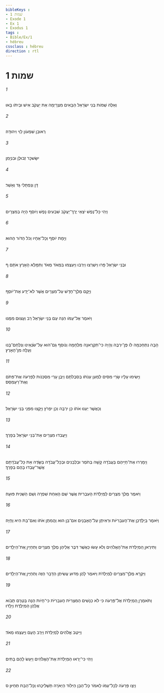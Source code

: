 ```yaml
---
bibleKeys : 
- שמות 1
- Exode 1
- Ex 1
- Exodus 1
tags : 
- Bible/Ex/1
- hébreu
cssclass : hébreu
direction : rtl
---
```


# שמות 1

###### 1
וְאֵלֶּה שְׁמֹות בְּנֵי יִשְׂרָאֵל הַבָּאִים מִצְרָיְמָה אֵת יַעֲקֹב אִישׁ וּבֵיתֹו בָּאוּ׃
###### 2
רְאוּבֵן שִׁמְעֹון לֵוִי וִיהוּדָה׃
###### 3
יִשָּׂשכָר זְבוּלֻן וּבִנְיָמִן׃
###### 4
דָּן וְנַפְתָּלִי גָּד וְאָשֵׁר׃
###### 5
וַיְהִי כָּל־נֶפֶשׁ יֹצְאֵי יֶרֶךְ־יַעֲקֹב שִׁבְעִים נָפֶשׁ וְיֹוסֵף הָיָה בְמִצְרָיִם׃
###### 6
וַיָּמָת יֹוסֵף וְכָל־אֶחָיו וְכֹל הַדֹּור הַהוּא׃
###### 7
וּבְנֵי יִשְׂרָאֵל פָּרוּ וַיִּשְׁרְצוּ וַיִּרְבּוּ וַיַּעַצְמוּ בִּמְאֹד מְאֹד וַתִּמָּלֵא הָאָרֶץ אֹתָם׃ ף
###### 8
וַיָּקָם מֶלֶךְ־חָדָשׁ עַל־מִצְרָיִם אֲשֶׁר לֹא־יָדַע אֶת־יֹוסֵף׃
###### 9
וַיֹּאמֶר אֶל־עַמֹּו הִנֵּה עַם בְּנֵי יִשְׂרָאֵל רַב וְעָצוּם מִמֶּנּוּ׃
###### 10
הָבָה נִתְחַכְּמָה לֹו פֶּן־יִרְבֶּה וְהָיָה כִּי־תִקְרֶאנָה מִלְחָמָה וְנֹוסַף גַּם־הוּא עַל־שֹׂנְאֵינוּ וְנִלְחַם־בָּנוּ וְעָלָה מִן־הָאָרֶץ׃
###### 11
וַיָּשִׂימוּ עָלָיו שָׂרֵי מִסִּים לְמַעַן עַנֹּתֹו בְּסִבְלֹתָם וַיִּבֶן עָרֵי מִסְכְּנֹות לְפַרְעֹה אֶת־פִּתֹם וְאֶת־רַעַמְסֵס׃
###### 12
וְכַאֲשֶׁר יְעַנּוּ אֹתֹו כֵּן יִרְבֶּה וְכֵן יִפְרֹץ וַיָּקֻצוּ מִפְּנֵי בְּנֵי יִשְׂרָאֵל׃
###### 13
וַיַּעֲבִדוּ מִצְרַיִם אֶת־בְּנֵי יִשְׂרָאֵל בְּפָרֶךְ׃
###### 14
וַיְמָרְרוּ אֶת־חַיֵּיהֶם בַּעֲבֹדָה קָשָׁה בְּחֹמֶר וּבִלְבֵנִים וּבְכָל־עֲבֹדָה בַּשָּׂדֶה אֵת כָּל־עֲבֹדָתָם אֲשֶׁר־עָבְדוּ בָהֶם בְּפָרֶךְ׃
###### 15
וַיֹּאמֶר מֶלֶךְ מִצְרַיִם לַמְיַלְּדֹת הָעִבְרִיֹּת אֲשֶׁר שֵׁם הָאַחַת שִׁפְרָה וְשֵׁם הַשֵּׁנִית פּוּעָה׃
###### 16
וַיֹּאמֶר בְּיַלֶּדְכֶן אֶת־הָעִבְרִיֹּות וּרְאִיתֶן עַל־הָאָבְנָיִם אִם־בֵּן הוּא וַהֲמִתֶּן אֹתֹו וְאִם־בַּת הִיא וָחָיָה׃
###### 17
וַתִּירֶאןָ הַמְיַלְּדֹת אֶת־הָאֱלֹהִים וְלֹא עָשׂוּ כַּאֲשֶׁר דִּבֶּר אֲלֵיהֶן מֶלֶךְ מִצְרָיִם וַתְּחַיֶּיןָ אֶת־הַיְלָדִים׃
###### 18
וַיִּקְרָא מֶלֶךְ־מִצְרַיִם לַמְיַלְּדֹת וַיֹּאמֶר לָהֶן מַדּוּעַ עֲשִׂיתֶן הַדָּבָר הַזֶּה וַתְּחַיֶּיןָ אֶת־הַיְלָדִים׃
###### 19
וַתֹּאמַרְןָ הַמְיַלְּדֹת אֶל־פַּרְעֹה כִּי לֹא כַנָּשִׁים הַמִּצְרִיֹּת הָעִבְרִיֹּת כִּי־חָיֹות הֵנָּה בְּטֶרֶם תָּבֹוא אֲלֵהֶן הַמְיַלֶּדֶת וְיָלָדוּ׃
###### 20
וַיֵּיטֶב אֱלֹהִים לַמְיַלְּדֹת וַיִּרֶב הָעָם וַיַּעַצְמוּ מְאֹד׃
###### 21
וַיְהִי כִּי־יָרְאוּ הַמְיַלְּדֹת אֶת־הָאֱלֹהִים וַיַּעַשׂ לָהֶם בָּתִּים׃
###### 22
וַיְצַו פַּרְעֹה לְכָל־עַמֹּו לֵאמֹר כָּל־הַבֵּן הַיִּלֹּוד הַיְאֹרָה תַּשְׁלִיכֻהוּ וְכָל־הַבַּת תְּחַיּוּן׃ ס
